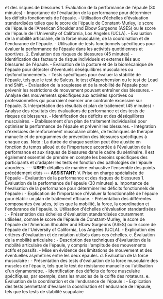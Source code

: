 et des risques de blessures 1. Évaluation de la performance de l'épaule (30 minutes) - Importance de l'évaluation de la performance pour déterminer les déficits fonctionnels de l'épaule. - Utilisation d'échelles d'évaluation standardisées telles que le score de l'épaule de Constant-Murley, le score de l'épaule de l'American Shoulder and Elbow Surgeons (ASES) ou le score de l'épaule de l'University of California, Los Angeles (UCLA). - Évaluation de la mobilité articulaire, de la force musculaire, de la coordination et de l'endurance de l'épaule. - Utilisation de tests fonctionnels spécifiques pour évaluer la performance de l'épaule dans les activités quotidiennes et sportives. 2. Évaluation des risques de blessures (45 minutes) - Identification des facteurs de risque individuels et externes liés aux blessures de l'épaule. - Évaluation de la posture et de la biomécanique de l'épaule pour détecter d'éventuels déséquilibres musculaires ou dysfonctionnements. - Tests spécifiques pour évaluer la stabilité de l'épaule, tels que le test de Sulcus, le test d'Apprehension ou le test de Load and Shift. - Évaluation de la souplesse et de la mobilité de l'épaule pour prévenir les restrictions de mouvement pouvant entraîner des blessures. - Analyse des mouvements spécifiques aux activités sportives ou professionnelles qui pourraient exercer une contrainte excessive sur l'épaule. 3. Interprétation des résultats et plan de traitement (45 minutes) - Analyse des résultats des évaluations de performance et des tests de risques de blessures. - Identification des déficits et des déséquilibres musculaires. - Établissement d'un plan de traitement individualisé pour optimiser la performance de l'épaule et prévenir les blessures. - Intégration d'exercices de renforcement musculaire ciblés, de techniques de thérapie manuelle et de programmes de prévention des blessures spécifiques à chaque cas. Note : La durée de chaque section peut être ajustée en fonction du temps alloué et de l'importance accordée à l'évaluation de la performance et aux risques de blessures dans le cadre du séminaire. Il est également essentiel de prendre en compte les besoins spécifiques des participants et d'adapter les tests en fonction des pathologies de l'épaule abordées. --- **USER**: détailles de manière exhaustive l'ensemble des points précédement cités --- **ASSISTANT**: V. Prise en charge spécialisée de l'épaule - Évaluation de la performance et des risques de blessures 1. Évaluation de la performance de l'épaule (30 minutes) a. Importance de l'évaluation de la performance pour déterminer les déficits fonctionnels de l'épaule : - Explication de l'importance d'évaluer la fonctionnalité de l'épaule pour établir un plan de traitement efficace. - Présentation des différentes composantes évaluées, telles que la mobilité, la force, la coordination et l'endurance de l'épaule. b. Utilisation d'échelles d'évaluation standardisées : - Présentation des échelles d'évaluation standardisées couramment utilisées, comme le score de l'épaule de Constant-Murley, le score de l'épaule de l'American Shoulder and Elbow Surgeons (ASES) ou le score de l'épaule de l'University of California, Los Angeles (UCLA). - Explication des critères d'évaluation et de notation utilisés dans ces échelles. c. Évaluation de la mobilité articulaire : - Description des techniques d'évaluation de la mobilité articulaire de l'épaule, y compris l'amplitude des mouvements actifs et passifs. - Mise en évidence des limitations de mouvement et des éventuelles asymétries entre les deux épaules. d. Évaluation de la force musculaire : - Présentation des tests d'évaluation de la force musculaire des muscles de l'épaule, tels que le test de résistance manuelle ou l'utilisation d'un dynamomètre. - Identification des déficits de force musculaire spécifiques, par exemple, dans les muscles de la coiffe des rotateurs. e. Évaluation de la coordination et de l'endurance de l'épaule : - Explication des tests permettant d'évaluer la coordination et l'endurance de l'épaule, tels que les tests de stabilité scapulaire